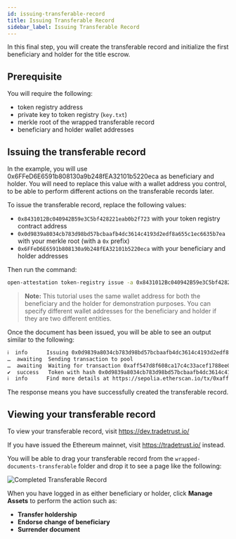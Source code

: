 ```yaml
---
id: issuing-transferable-record
title: Issuing Transferable Record
sidebar_label: Issuing Transferable Record
---
```


In this final step, you will create the transferable record and initialize the first beneficiary and holder for the title escrow.

## Prerequisite

You will require the following:

- token registry address
- private key to token registry (`key.txt`)
- merkle root of the wrapped transferable record
- beneficiary and holder wallet addresses

## Issuing the transferable record

In the example, you will use 0x6FFeD6E6591b808130a9b248fEA32101b5220eca as beneficiary and holder. You will need to replace this value with a wallet address you control, to be able to perform different actions on the transferable records later.

To issue the transferable record, replace the following values:

- `0x8431012Bc040942B59e3C5bf428221eab0b2f723` with your token registry contract address
- `0x0d9839a8034cb783d98bd57bcbaafb4dc3614c4193d2edf8a655c1ec6635b7ea` with your merkle root (with a `0x` prefix)
- `0x6FFeD6E6591b808130a9b248fEA32101b5220eca` with your beneficiary and holder addresses

Then run the command:

```sh
open-attestation token-registry issue -a 0x8431012Bc040942B59e3C5bf428221eab0b2f723 --tokenId 0x0d9839a8034cb783d98bd57bcbaafb4dc3614c4193d2edf8a655c1ec6635b7ea --beneficiary 0x6FFeD6E6591b808130a9b248fEA32101b5220eca --holder 0x6FFeD6E6591b808130a9b248fEA32101b5220eca -n sepolia -f key.txt
```

>**Note:** This tutorial uses the same wallet address for both the beneficiary and the holder for demonstration purposes. You can specify different wallet addresses for the beneficiary and holder if they are two different entities.

Once the document has been issued, you will be able to see an output similar to the following:

```txt
ℹ  info      Issuing 0x0d9839a8034cb783d98bd57bcbaafb4dc3614c4193d2edf8a655c1ec6635b7ea to the initial recipient 0x6FFeD6E6591b808130a9b248fEA32101b5220eca and initial holder 0x6FFeD6E6591b808130a9b248fEA32101b5220eca in the registry 0x1E63411DC2fCd6Fab5EE938622f5f6A390F48272
…  awaiting  Sending transaction to pool
…  awaiting  Waiting for transaction 0xaff547d8f608ca17c4c33acef1788ee0b0cc177abb1efcb868250dbecdde46cf to be mined
✔  success   Token with hash 0x0d9839a8034cb783d98bd57bcbaafb4dc3614c4193d2edf8a655c1ec6635b7ea has been issued on 0x1E63411DC2fCd6Fab5EE938622f5f6A390F48272 with the initial recipient being 0x6FFeD6E6591b808130a9b248fEA32101b5220eca and initial holder 0x6FFeD6E6591b808130a9b248fEA32101b5220eca
ℹ  info      Find more details at https://sepolia.etherscan.io/tx/0xaff547d8f608ca17c4c33acef1788ee0b0cc177abb1efcb868250dbecdde46cf
```

The response means you have successfully created the transferable record.

## Viewing your transferable record

To view your transferable record, visit https://dev.tradetrust.io/

If you have issued the Ethereum mainnet, visit https://tradetrust.io/ instead. 

You will be able to drag your transferable record from the `wrapped-documents-transferable` folder and drop it to see a page like the following:

![Completed Transferable Record](/docs/integrator-section/transferable-record/issuing-transferable-record/completed.png)

When you have logged in as either beneficiary or holder, click **Manage Assets** to perform the action such as:

* **Transfer holdership**
* **Endorse change of beneficiary**
* **Surrender document**
